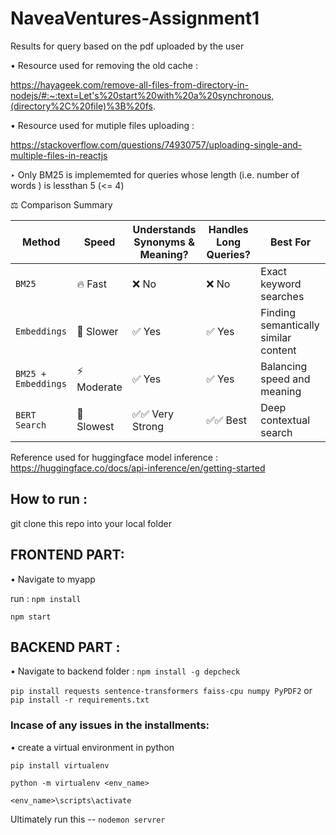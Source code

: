# NaveaVentures-Assignment1
Results for query based on the pdf uploaded by the user


• Resource used for removing the old cache :

https://hayageek.com/remove-all-files-from-directory-in-nodejs/#:~:text=Let's%20start%20with%20a%20synchronous,(directory%2C%20file)%3B%20fs.

• Resource used for mutiple files uploading :

https://stackoverflow.com/questions/74930757/uploading-single-and-multiple-files-in-reactjs

‣ Only BM25 is implememted for queries whose length (i.e. number of words ) is lessthan 5 (<= 4)


⚖ Comparison Summary

| Method              | Speed        | Understands Synonyms & Meaning? | Handles Long Queries? | Best For                                |
|---------------------|--------------|---------------------------------|-----------------------|-----------------------------------------|
| `BM25`              | 🔥 Fast      | ❌ No                            | ❌ No                 | Exact keyword searches                  |
| `Embeddings `       | 🐢 Slower    | ✅ Yes                           | ✅ Yes                | Finding semantically similar content    |
| `BM25 + Embeddings` | ⚡ Moderate  | ✅ Yes                           | ✅ Yes                | Balancing speed and meaning             |
| `BERT Search`       | 🐌 Slowest   | ✅✅ Very Strong                | ✅✅ Best              | Deep contextual search                  |


Reference used for huggingface model inference : https://huggingface.co/docs/api-inference/en/getting-started


 How to run :
-------
git clone this repo into your local folder 

## FRONTEND PART:


• Navigate to myapp

 run :
       `npm install`

`npm start`
## BACKEND PART :

• Navigate to backend folder : `npm install -g depcheck`
  
`pip install requests sentence-transformers faiss-cpu numpy PyPDF2`
 or 
 `pip install -r requirements.txt`
 
### Incase of any issues in the installments:

• create a virtual environment in python

`pip install virtualenv`

`python -m virtualenv <env_name>`

`<env_name>\scripts\activate`

Ultimately run this -- `nodemon servrer`
